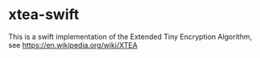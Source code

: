 # xtea-swift

This is a swift implementation of the Extended Tiny Encryption Algorithm, see https://en.wikipedia.org/wiki/XTEA 
